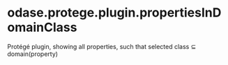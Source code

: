 # odase.protege.plugin.propertiesInDomainClass
Protégé plugin, showing all properties, such that selected class ⊆ domain(property)

